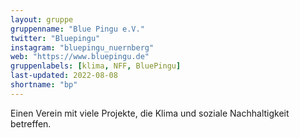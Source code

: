 ```yaml
---
layout: gruppe
gruppenname: "Blue Pingu e.V."
twitter: "Bluepingu"
instagram: "bluepingu_nuernberg"
web: "https://www.bluepingu.de"
gruppenlabels: [klima, NFF, BluePingu]
last-updated: 2022-08-08
shortname: "bp"
---
```


Einen Verein mit viele Projekte, die Klima und soziale Nachhaltigkeit betreffen.
